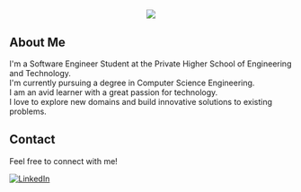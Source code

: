 <h1 align="center">
  <a href="https://git.io/typing-svg">
    <img src="https://readme-typing-svg.herokuapp.com/?lines=Hello,+There!+👋;This+is+Malek+Khelil....;Nice+to+meet+you!&center=true&size=30&color=FFFFFF">
  </a>
</h1>

## About Me
I'm a Software Engineer Student at the Private Higher School of Engineering and Technology.<br>
I'm currently pursuing a degree in Computer Science Engineering.<br>
I am an avid learner with a great passion for technology.<br>
I love to explore new domains and build innovative solutions to existing problems.


## Contact
Feel free to connect with me!

[![LinkedIn](https://img.shields.io/badge/LinkedIn-0077B5?style=for-the-badge&logo=linkedin&logoColor=white)](https://www.linkedin.com/in/malek-khelil/) 
